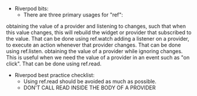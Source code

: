 - Riverpod bits:
  - There are three primary usages for "ref":

obtaining the value of a provider and listening to changes, such that when this value changes, this will rebuild the widget or provider that subscribed to the value. That can be done using ref.watch
adding a listener on a provider, to execute an action whenever that provider changes.
That can be done using ref.listen.
obtaining the value of a provider while ignoring changes. This is useful when we need the value of a provider in an event such as "on click". That can be done using ref.read.

- Riverpod best practice checklist:
  - Using ref.read should be avoided as much as possible.
  - DON'T CALL READ INSIDE THE BODY OF A PROVIDER
